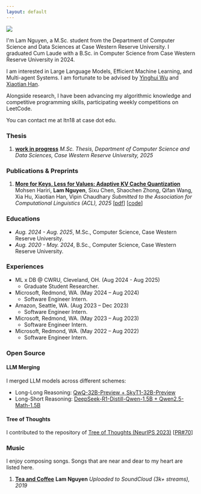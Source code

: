 ```yaml
---
layout: default
---
```


<img class="profile-picture" src="{{site.baseurl}}/{{site.profile-picture}}">

I'm Lam Nguyen, a M.Sc. student from the Department of Computer Science and Data Sciences at Case Western Reserve University. I graduated Cum Laude with a B.Sc. in Computer Science from Case Western Reserve University in 2024.

I am interested in Large Language Models, Efficient Machine Learning, and Multi-agent Systems. I am fortunate to be advised by [Yinghui Wu](https://yinghwu.github.io) and [Xiaotian Han](https://ahxt.github.io).

Alongside research, I have been advancing my algorithmic knowledge and competitive programming skills, participating weekly competitions on LeetCode.

You can contact me at ltn18 at case dot edu.

### Thesis
1. [**work in progress**]()
*M.Sc. Thesis, Department of Computer Science and Data Sciences, Case Western Reserve University, 2025*
<!-- \[[bibtex](bibtex/phd-thesis.txt)\]
\[[pdf (33.4MB)](/papers/thesis.pdf)\]
\[[talk](https://youtu.be/0qSzzafpmxo)\] -->

### Publications & Preprints

1. [**More for Keys, Less for Values: Adaptive KV Cache Quantization**](https://arxiv.org/abs/2502.15075)
Mohsen Hariri, **Lam Nguyen**, Sixu Chen, Shaochen Zhong, Qifan Wang, Xia Hu, Xiaotian Han, Vipin Chaudhary
*Submitted to the Association for Computational Linguistics (ACL), 2025*
\[[pdf](https://arxiv.org/pdf/2502.15075)\]
\[[code](https://github.com/mohsenhariri/kvq)\]

### Educations
- *Aug. 2024 - Aug. 2025*, M.Sc., Computer Science, Case Western Reserve University.
- *Aug. 2020 - May. 2024*, B.Sc., Computer Science, Case Western Reserve University.

### Experiences
- ML x DB @ CWRU, Cleveland, OH. (Aug 2024 - Aug 2025)
  - Graduate Student Researcher.
- Microsoft, Redmond, WA. (May 2024 – Aug 2024)  
  - Software Engineer Intern. 
- Amazon, Seattle, WA. (Aug 2023 – Dec 2023)  
  - Software Engineer Intern. 
- Microsoft, Redmond, WA. (May 2023 – Aug 2023)  
  - Software Engineer Intern. 
- Microsoft, Redmond, WA. (May 2022 – Aug 2022)  
  - Software Engineer Intern.

### Open Source

#### LLM Merging
I merged LLM models across different schemes:
- Long-Long Reasoning: [QwQ-32B-Preview + SkyT1-32B-Preview](https://huggingface.co/ltn18/QwQ-SkyT1-32B-Preview) 
- Long-Short Reasoning: [DeepSeek-R1-Distill-Qwen-1.5B + Qwen2.5-Math-1.5B](https://huggingface.co/ltn18/DeepSeek-R1-Distill-Qwen-1.5B-Qwen2.5-Math-1.5B)

#### Tree of Thoughts
I contributed to the repository of [Tree of Thoughts (NeurIPS 2023)](https://arxiv.org/abs/2305.10601) \[[PR#70](https://github.com/princeton-nlp/tree-of-thought-llm/commit/8050e67d0e3a0fddc424d7fa5801538722a4c4cc)\]

### Music
I enjoy composing songs. Songs that are near and dear to my heart are listed here.

1. [**Tea and Coffee**](https://on.soundcloud.com/abgfMbMrcV9uYuDU7) 
**Lam Nguyen**
*Uploaded to SoundCloud (3k+ streams), 2019*